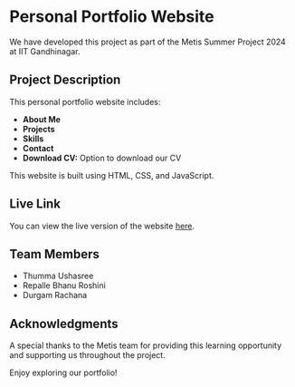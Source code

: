 # Personal Portfolio Website

We have developed this project as part of the Metis Summer Project 2024 at IIT Gandhinagar.

## Project Description

This personal portfolio website includes:
- **About Me** 
- **Projects** 
- **Skills**
- **Contact** 
- **Download CV:** Option to download our CV

This website is built using HTML, CSS, and JavaScript.

## Live Link

You can view the live version of the website [here]([https://ushasree-3.github.io/]).

## Team Members

- Thumma Ushasree
- Repalle Bhanu Roshini
- Durgam Rachana

## Acknowledgments

A special thanks to the Metis team for providing this learning opportunity and supporting us throughout the project.

Enjoy exploring our portfolio!
